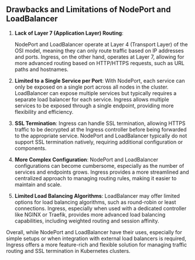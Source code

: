 ## Drawbacks and Limitations of NodePort and LoadBalancer

1. **Lack of Layer 7 (Application Layer) Routing**:

   NodePort and LoadBalancer operate at Layer 4 (Transport Layer) of the OSI model, meaning they can only route traffic based on IP addresses and ports. Ingress, on the other hand, operates at Layer 7, allowing for more advanced routing based on HTTP/HTTPS requests, such as URL paths and hostnames.
3. **Limited to a Single Service per Port**:
   With NodePort, each service can only be exposed on a single port across all nodes in the cluster. LoadBalancer can expose multiple services but typically requires a separate load balancer for each service. Ingress allows multiple services to be exposed through a single endpoint, providing more flexibility and efficiency.
4. **SSL Termination**:
   Ingress can handle SSL termination, allowing HTTPS traffic to be decrypted at the Ingress controller before being forwarded to the appropriate service. NodePort and LoadBalancer typically do not support SSL termination natively, requiring additional configuration or components.
5. **More Complex Configuration**:
   NodePort and LoadBalancer configurations can become cumbersome, especially as the number of services and endpoints grows. Ingress provides a more streamlined and centralized approach to managing routing rules, making it easier to maintain and scale.
6. **Limited Load Balancing Algorithms**:
   LoadBalancer may offer limited options for load balancing algorithms, such as round-robin or least connections. Ingress, especially when used with a dedicated controller like NGINX or Traefik, provides more advanced load balancing capabilities, including weighted routing and session affinity.

Overall, while NodePort and LoadBalancer have their uses, especially for simple setups or when integration with external load balancers is required, Ingress offers a more feature-rich and flexible solution for managing traffic routing and SSL termination in Kubernetes clusters.

